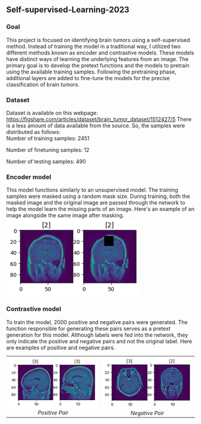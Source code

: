 ## Self-supervised-Learning-2023
### Goal
This project is focused on identifying brain tumors using a self-supervised method. Instead of training the model in a traditional way, I utilized two different methods known as encoder and contrastive models. These models have distinct ways of learning the underlying features from an image. The primary goal is to develop the pretext functions and the models to pretrain using the available training samples. Following the pretraining phase, additional layers are added to fine-tune the models for the precise classification of brain tumors.

### Dataset
Dataset is available on this webpage: https://figshare.com/articles/dataset/brain_tumor_dataset/1512427/5
There is a less amount of data available from the source. So, the samples were distributed as follows:  
Number of training samples: 2451  

Number of finetuning samples: 12  

Number of testing samples: 490  

### Encoder model
This model functions similarly to an unsupervised model. The training samples were masked using a random mask size. During training, both the masked image and the original image are passed through the network to help the model learn the missing parts of an image. Here's an example of an image alongside the same image after masking.
![mmasked](media/masked.png)  

### Contrastive model
To train the model, 2000 positive and negative pairs were generated. The function responsible for generating these pairs serves as a pretext generation for this model. Although labels were fed into the network, they only indicate the positive and negative pairs and not the original label. Here are examples of positive and negative pairs.  
<table>
  <tr>
    <td align="center">
      <img src="media/positive.png" alt="Positive Pair" />
      <br />
      <em>Positive Pair</em>
    </td>
    <td align="center">
      <img src="media/negative.png" alt="Negative Pair" />
      <br />
      <em>Negative Pair</em>
    </td>
  </tr>
</table>

